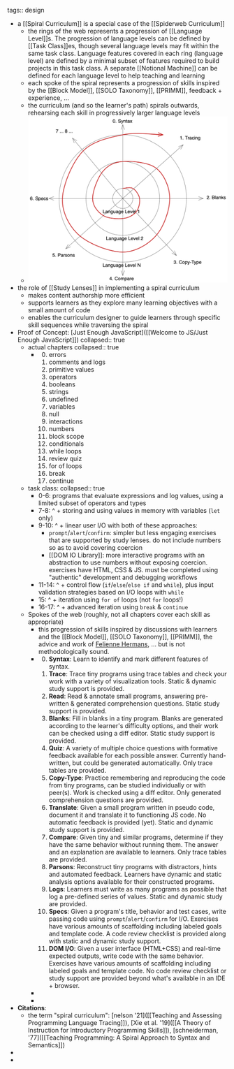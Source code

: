 tags:: design

- a [[Spiral Curriculum]] is a special case of the [[Spiderweb Curriculum]]
	- the rings of the web represents a progression of [[Language Level]]s.  The progression of language levels can be defined by [[Task Class]]es, though several language levels may fit within the same task class. Language features covered in each ring (language level) are defined by a minimal subset of features required to build projects in this task class. A separate [[Notional Machine]] can be defined for each language level to help teaching and learning
	- each spoke of the spiral represents a progression of skills inspired by the [[Block Model]], [[SOLO Taxonomy]], [[PRIMM]], feedback + experience, ...
	- the curriculum (and so the learner's path) spirals outwards, rehearsing each skill in progressively larger language levels
	- ![spiral-curriculum.png](../assets/spiral-curriculum_1677359473318_0.png)
- the role of [[Study Lenses]] in implementing a spiral curriculum
	- makes content authorship more efficient
	- supports learners as they explore many learning objectives with a small amount of code
	- enables the curriculum designer to guide learners through specific skill sequences while traversing the spiral
- Proof of Concept: [Just Enough JavaScript]([[Welcome to JS/Just Enough JavaScript]])
  collapsed:: true
	- actual chapters
	  collapsed:: true
		- 0. errors
		  1. comments and logs
		  2. primitive values
		  3. operators
		  4. booleans
		  5. strings
		  6. undefined
		  7. variables
		  8. null
		  9. interactions
		  10. numbers
		  11. block scope
		  12. conditionals
		  13. while loops
		  14. review quiz
		  15. for of loops
		  16. break
		  17. continue
	- task class:
	  collapsed:: true
		- 0-6: programs that evaluate expressions and log values, using a limited subset of operators and types
		- 7-8: ^ + storing and using values in memory with variables (`let` only)
		- 9-10: ^ + linear user I/O with both of these approaches:
			- `prompt`/`alert`/`confirm`: simpler but less engaging exercises that are supported by study lenses. do not include numbers so as to avoid covering coercion
			- [[DOM IO Library]]: more interactive programs with an abstraction to use numbers without exposing coercion. exercises have HTML, CSS & JS. must be completed using "authentic" development and debugging workflows
		- 11-14: ^ + control flow (`if`/`else`/`else if` and `while`), plus input validation strategies based on I/O loops with `while`
		- 15: ^ + iteration using `for of` loops (not `for` loops!)
		- 16-17: ^ + advanced iteration using `break` & `continue`
	- Spokes of the web (roughly, not all chapters cover each skill as appropriate)
		- this progression of skills inspired by discussions with learners and the [[Block Model]], [[SOLO Taxonomy]], [[PRIMM]], the advice and work of [Felienne Hermans](http://felienne.com/), ... but is not methodologically sound.
		- 0. **Syntax**: Learn to identify and mark different features of syntax. 
		  1. **Trace**: Trace tiny programs using trace tables and check your work with a variety of visualization tools.  Static & dynamic study support is provided.
		  2. **Read**: Read & annotate small programs, answering pre-written & generated comprehension questions.  Static study support is provided.
		  3. **Blanks**:  Fill in blanks in a tiny program.  Blanks are generated according to the learner's difficulty options, and their work can be checked using a diff editor. Static study support is provided.
		  4. **Quiz**: A variety of multiple choice questions with formative feedback available for each possible answer.  Currently hand-written, but could be generated automatically.  Only trace tables are provided.
		  5. **Copy-Type**: Practice remembering and reproducing the code from tiny programs, can be studied individually or with peer(s).  Work is checked using a diff editor.  Only generated comprehension questions are provided.
		  6. **Translate**: Given a small program written in pseudo code, document it and translate it to functioning JS code.  No automatic feedback is provided (yet). Static and dynamic study support is provided.
		  7. **Compare**: Given tiny and similar programs, determine if they have the same behavior without running them.  The answer and an explanation are available to learners.  Only trace tables are provided.
		  8. **Parsons**: Reconstruct tiny programs with distractors, hints and automated feedback.  Learners have dynamic and static analysis options available for their constructed programs.
		  9. **Logs**: Learners must write as many programs as possible that log a pre-defined series of values. Static and dynamic study are provided.
		  10. **Specs**: Given a program's title, behavior and test cases, write passing code using `prompt`/`alert`/`confirm` for I/O.  Exercises have various amounts of scaffolding including labeled goals and template code.  A code review checklist is provided along with static and dynamic study support.
		  11. **DOM I/O**: Given a user interface (HTML+CSS) and real-time expected outputs, write code with the same behavior.   Exercises have various amounts of scaffolding including labeled goals and template code.  No code review checklist or study support are provided beyond what's available in an IDE + browser.
		-
		-
- **Citations**:
	- the term "spiral curriculum": [nelson '21]([[Teaching and Assessing Programming Language Tracing]]), [Xie et al. '19]([[A Theory of Instruction for Introductory Programming Skills]]), [schneiderman, '77]([[Teaching Programming: A Spiral Approach to Syntax and Semantics]])
-
-